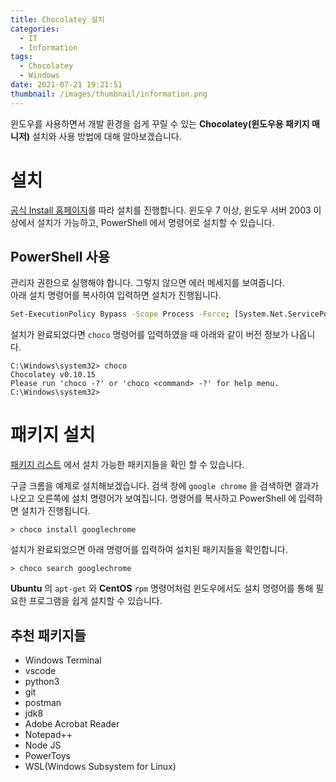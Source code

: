 ```yaml
---
title: Chocolatey 설치
categories:
  - IT
  - Information
tags:
  - Chocolatey
  - Windows
date: 2021-07-21 19:21:51
thumbnail: /images/thumbnail/information.png
---
```


윈도우를 사용하면서 개발 환경을 쉽게 꾸릴 수 있는 **Chocolatey(윈도우용 패키지 매니저)** 설치와 사용 방법에 대해 알아보겠습니다.

# 설치

[공식 Install 홈페이지](https://chocolatey.org/install)를 따라 설치를 진행합니다.
윈도우 7 이상, 윈도우 서버 2003 이상에서 설치가 가능하고, PowerShell 에서 명령어로 설치할 수 있습니다.

## PowerShell 사용

관리자 권한으로 실행해야 합니다. 그렇지 않으면 에러 메세지를 보여줍니다.<br>
아래 설치 명령어를 복사하여 입력하면 설치가 진행됩니다.

```bash
Set-ExecutionPolicy Bypass -Scope Process -Force; [System.Net.ServicePointManager]::SecurityProtocol = [System.Net.ServicePointManager]::SecurityProtocol -bor 3072; iex ((New-Object System.Net.WebClient).DownloadString('https://community.chocolatey.org/install.ps1'))
```

설치가 완료되었다면 `choco` 명령어를 입력하였을 때 아래와 같이 버전 정보가 나옵니다.

```shell
C:\Windows\system32> choco
Chocolatey v0.10.15
Please run 'choco -?' or 'choco <command> -?' for help menu.
C:\Windows\system32>
```

# 패키지 설치

[패키지 리스트](https://community.chocolatey.org/packages) 에서 설치 가능한 패키지들을 확인 할 수 있습니다.<br>

구글 크롬을 예제로 설치해보겠습니다. 검색 창에 `google chrome` 을 검색하면 결과가 나오고 오른쪽에 설치 명령어가 보여집니다. 명령어를 복사하고 PowerShell 에 입력하면 설치가 진행됩니다.

```shell
> choco install googlechrome
```

설치가 완료되었으면 아래 명령어를 입력하여 설치된 패키지들을 확인합니다.

```shell
> choco search googlechrome
```

**Ubuntu** 의 `apt-get` 와 **CentOS** `rpm` 명령어처럼 윈도우에서도 설치 명령어를 통해 필요한 프로그램을 쉽게 설치할 수 있습니다.

## 추천 패키지들

- Windows Terminal
- vscode
- python3
- git
- postman
- jdk8
- Adobe Acrobat Reader
- Notepad++
- Node JS
- PowerToys
- WSL(Windows Subsystem for Linux)
